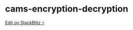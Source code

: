 # cams-encryption-decryption

[Edit on StackBlitz ⚡️](https://stackblitz.com/edit/typescript-pdwsfa)